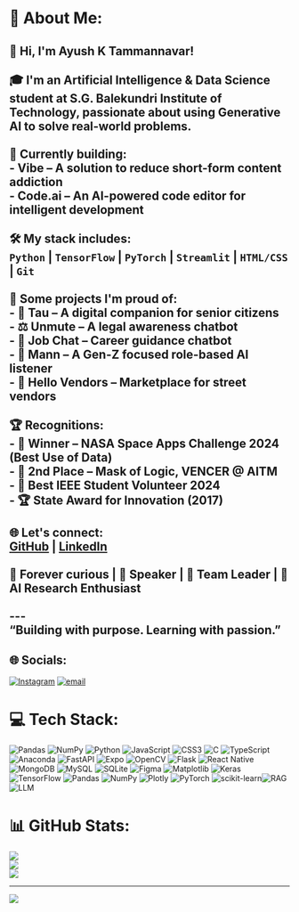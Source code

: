 # 💫 About Me:
## 👋 Hi, I'm Ayush K Tammannavar!<br><br>🎓 I'm an Artificial Intelligence & Data Science student at S.G. Balekundri Institute of Technology, passionate about using **Generative AI** to solve real-world problems.<br><br>🚀 Currently building:<br>- **Vibe** – A solution to reduce short-form content addiction<br>- **Code.ai** – An AI-powered code editor for intelligent development<br><br>🛠️ My stack includes:<br>`Python` | `TensorFlow` | `PyTorch` | `Streamlit` | `HTML/CSS` | `Git`<br><br>📌 Some projects I'm proud of:<br>- 🧓 **Tau** – A digital companion for senior citizens<br>- ⚖️ **Unmute** – A legal awareness chatbot<br>- 💼 **Job Chat** – Career guidance chatbot<br>- 💬 **Mann** – A Gen-Z focused role-based AI listener<br>- 🛒 **Hello Vendors** – Marketplace for street vendors<br><br>🏆 Recognitions:<br>- 🥇 Winner – NASA Space Apps Challenge 2024 (Best Use of Data)<br>- 🥈 2nd Place – Mask of Logic, VENCER @ AITM<br>- 🏅 Best IEEE Student Volunteer 2024<br>- 🏆 State Award for Innovation (2017)<br><br>🌐 Let's connect:<br>[GitHub](https://github.com/ayushcodes404) | [LinkedIn](https://www.linkedin.com/in/ayush-k-tammannavar)<br><br>🧠 Forever curious | 🎤 Speaker | 🤝 Team Leader | 🔬 AI Research Enthusiast<br><br>---<br>“Building with purpose. Learning with passion.”<br>


## 🌐 Socials:
[![Instagram](https://img.shields.io/badge/Instagram-%23E4405F.svg?logo=Instagram&logoColor=white)](https://instagram.com/ayush.brew) [![email](https://img.shields.io/badge/Email-D14836?logo=gmail&logoColor=white)](mailto:ayushtammannavar@gmail.com) 

# 💻 Tech Stack:
![Pandas](https://img.shields.io/badge/pandas-%23150458.svg?style=for-the-badge&logo=pandas&logoColor=white) ![NumPy](https://img.shields.io/badge/numpy-%23013243.svg?style=for-the-badge&logo=numpy&logoColor=white) ![Python](https://img.shields.io/badge/python-3670A0?style=for-the-badge&logo=python&logoColor=ffdd54) ![JavaScript](https://img.shields.io/badge/javascript-%23323330.svg?style=for-the-badge&logo=javascript&logoColor=%23F7DF1E) ![CSS3](https://img.shields.io/badge/css3-%231572B6.svg?style=for-the-badge&logo=css3&logoColor=white) ![C](https://img.shields.io/badge/c-%2300599C.svg?style=for-the-badge&logo=c&logoColor=white) ![TypeScript](https://img.shields.io/badge/typescript-%23007ACC.svg?style=for-the-badge&logo=typescript&logoColor=white) ![Anaconda](https://img.shields.io/badge/Anaconda-%2344A833.svg?style=for-the-badge&logo=anaconda&logoColor=white) ![FastAPI](https://img.shields.io/badge/FastAPI-005571?style=for-the-badge&logo=fastapi) ![Expo](https://img.shields.io/badge/expo-1C1E24?style=for-the-badge&logo=expo&logoColor=#D04A37) ![OpenCV](https://img.shields.io/badge/opencv-%23white.svg?style=for-the-badge&logo=opencv&logoColor=white) ![Flask](https://img.shields.io/badge/flask-%23000.svg?style=for-the-badge&logo=flask&logoColor=white) ![React Native](https://img.shields.io/badge/react_native-%2320232a.svg?style=for-the-badge&logo=react&logoColor=%2361DAFB) ![MongoDB](https://img.shields.io/badge/MongoDB-%234ea94b.svg?style=for-the-badge&logo=mongodb&logoColor=white) ![MySQL](https://img.shields.io/badge/mysql-4479A1.svg?style=for-the-badge&logo=mysql&logoColor=white) ![SQLite](https://img.shields.io/badge/sqlite-%2307405e.svg?style=for-the-badge&logo=sqlite&logoColor=white) ![Figma](https://img.shields.io/badge/figma-%23F24E1E.svg?style=for-the-badge&logo=figma&logoColor=white) ![Matplotlib](https://img.shields.io/badge/Matplotlib-%23ffffff.svg?style=for-the-badge&logo=Matplotlib&logoColor=black) ![Keras](https://img.shields.io/badge/Keras-%23D00000.svg?style=for-the-badge&logo=Keras&logoColor=white) ![TensorFlow](https://img.shields.io/badge/TensorFlow-%23FF6F00.svg?style=for-the-badge&logo=TensorFlow&logoColor=white) ![Pandas](https://img.shields.io/badge/pandas-%23150458.svg?style=for-the-badge&logo=pandas&logoColor=white) ![NumPy](https://img.shields.io/badge/numpy-%23013243.svg?style=for-the-badge&logo=numpy&logoColor=white) ![Plotly](https://img.shields.io/badge/Plotly-%233F4F75.svg?style=for-the-badge&logo=plotly&logoColor=white) ![PyTorch](https://img.shields.io/badge/PyTorch-%23EE4C2C.svg?style=for-the-badge&logo=PyTorch&logoColor=white) ![scikit-learn](https://img.shields.io/badge/scikit--learn-%23F7931E.svg?style=for-the-badge&logo=scikit-learn&logoColor=white)![RAG](https://img.shields.io/badge/scikit--learn-%23F7931E.svg?style=for-the-badge&logo=scikit-learn&logoColor=white)![LLM](https://img.shields.io/badge/scikit--learn-%23F7931E.svg?style=for-the-badge&logo=scikit-learn&logoColor=white)  
# 📊 GitHub Stats:
![](https://github-readme-stats.vercel.app/api?username=Ayushcodes404&theme=dark&hide_border=false&include_all_commits=false&count_private=false)<br/>
![](https://nirzak-streak-stats.vercel.app/?user=Ayushcodes404&theme=dark&hide_border=false)<br/>
![](https://github-readme-stats.vercel.app/api/top-langs/?username=Ayushcodes404&theme=dark&hide_border=false&include_all_commits=false&count_private=false&layout=compact)

---
[![](https://visitcount.itsvg.in/api?id=Ayushcodes404&icon=0&color=0)](https://visitcount.itsvg.in)

<!-- Proudly created with GPRM ( https://gprm.itsvg.in ) -->
